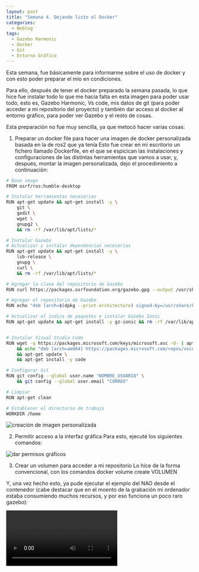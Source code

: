 ```yaml
---
layout: post
title: "Semana 4. Dejando listo el Docker"
categories:
  - Weblog
tags:
  - Gazebo Harmonic
  - Docker
  - Git
  - Entorno Gráfico
---
```


Esta semana, fue básicamente para informarme sobre el uso de docker y con esto poder preparar el mío en condiciones.

Para ello, después de tener el docker preparado la semana pasada, lo que hice fue instalar todo lo que me hacía falta en esta imagen para poder usar todo, esto es, Gazebo Harmonic, Vs code, mis datos de git (para poder acceder a mi repositorio del proyecto) y también dar acceso al docker al entorno gráfico, para poder ver Gazebo y el resto de cosas.

Esta preparación no fue muy sencilla, ya que metocó hacer varias cosas:

1. Preparar un docker file para hacer una imagen de docker personalizada basada en la de ros2 que ya tenía
Esto fue crear en mi escritorio un fichero llamado Dockerfile, en el que se espicican las instalaciones y configuraciones de las distintas herramientas que vamos a usar, y, después, montar la imagen personalizada, dejo el procedimiento a continuación:

```bash
# Base image
FROM osrf/ros:humble-desktop

# Instalar herramientas necesarias
RUN apt-get update && apt-get install -y \
    git \
    gedit \
    wget \
    gnupg2 \
    && rm -rf /var/lib/apt/lists/*

# Instalar Gazebo
# Actualizar y instalar dependencias necesarias
RUN apt-get update && apt-get install -y \
    lsb-release \
    gnupg \
    curl \
    && rm -rf /var/lib/apt/lists/*

# Agregar la clave del repositorio de Gazebo
RUN curl https://packages.osrfoundation.org/gazebo.gpg --output /usr/share/keyrings/pkgs-osrf-archive-keyring.gpg

# Agregar el repositorio de Gazebo
RUN echo "deb [arch=$(dpkg --print-architecture) signed-by=/usr/share/keyrings/pkgs-osrf-archive-keyring.gpg] http://packages.osrfoundation.org/gazebo/ubuntu-stable $(lsb_release -cs) main" > /etc/apt/sources.list.d/gazebo-stable.list

# Actualizar el índice de paquetes e instalar Gazebo Ionic
RUN apt-get update && apt-get install -y gz-ionic && rm -rf /var/lib/apt/lists/*


# Instalar Visual Studio Code
RUN wget -q https://packages.microsoft.com/keys/microsoft.asc -O- | apt-key add - \
    && echo "deb [arch=amd64] https://packages.microsoft.com/repos/vscode stable main" > /etc/apt/sources.list.d/vscode.list \
    && apt-get update \
    && apt-get install -y code

# Configurar Git
RUN git config --global user.name "NOMBRE_USUARIO" \
    && git config --global user.email "CORREO"

# Limpiar
RUN apt-get clean

# Establecer el directorio de trabajo
WORKDIR /home
```


![creación de imagen personalizada](/2024-tfg-eva-fernandez/images/semana-4/montar_imagen_pers.png)

2. Permitir acceso a la interfaz gráfica
Para esto, ejecuté los siguientes comandos:

![dar permisos gráficos](/2024-tfg-eva-fernandez/images/semana-4/permisos_graficos.png)

3. Crear un volumen para acceder a mi repositorio
Lo hice de la forma convencional, con los comandos docker volume create VOLUMEN 
 
Y, una vez hecho esto, ya pude ejecutar el ejemplo del NAO desde el contenedor (cabe destacar que en el moento de la grabación mi ordenador estaba consumiendo muchos recursos, y por eso funciona un poco raro gazebo):

![dar permisos gráficos](/2024-tfg-eva-fernandez/images/semana-4/video_nao_funcionando.webm)

